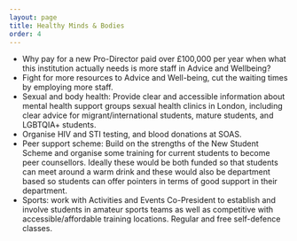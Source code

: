 ```yaml
---
layout: page
title: Healthy Minds & Bodies
order: 4
---
```

* Why pay for a new Pro-Director paid over £100,000 per year when what this institution actually needs is more staff in Advice and Wellbeing?
* Fight for more resources to Advice and Well-being, cut the waiting times by employing more staff.
* Sexual and body health: Provide clear and accessible information about mental health support groups sexual health clinics in London, including clear advice for migrant/international students, mature students, and LGBTQIA+ students.
* Organise HIV and STI testing, and blood donations at SOAS.
* Peer support scheme: Build on the strengths of the New Student Scheme and organise some training for current students to become peer counsellors. Ideally these would be both funded so that students can meet around a warm drink and these would also be department based so students can offer pointers in terms of good support in their department.
* Sports: work with Activities and Events Co-President to establish and involve students in amateur sports teams as well as competitive with accessible/affordable training locations.
Regular and free self-defence classes.
